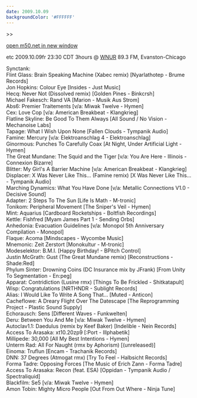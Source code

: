 ```yaml
---
date: 2009.10.09
backgroundColor: '#FFFFFF'
---
```


\>>

[open m50.net in new window  
](http://m50.net/)  

etc 2009.10.09fr 23:30 CDT 3hours @ [WNUR](http://www.wnur.org/) 89.3 FM, Evanston-Chicago  


Synctank:  
Flint Glass: Brain Speaking Machine (Xabec remix) \[Nyarlathotep - Brume Records\]  
Jon Hopkins: Colour Eye \[Insides - Just Music\]  
Hecq: Never Not (Dissolved remix) \[Golden Pines - Binkcrsh\]  
Michael Fakesch: Rand VA \[Marion - Musik Aus Strom\]  
Abs6: Premier Traitements \[v/a: Miwak Twelve - Hymen\]  
Cex: Love Cop \[v/a: American Breakbeat - Klangkrieg\]  
Flatline Skyline: Be Good To Them Always \[All Sound / No Vision - Mechanoise Labs\]  
Tapage: What I Wish Upon None \[Fallen Clouds - Tympanik Audio\]  
Famine: Mercury \[v/a: Elektroanschlag 4 - Elektroanschlag\]  
Ginormous: Punches To Carefully Coax \[At Night, Under Artificial Light - Hymen\]  
The Great Mundane: The Squid and the Tiger \[v/a: You Are Here - Illinois - Connexion Bizarre\]  
Blitter: My Girl's A Barrier Machine \[v/a: American Breakbeat - Klangkrieg\]  
Displacer: X Was Never Like This... (Famine remix) \[X Was Never Like This... - Tympanik Audio\]  
Marching Dynamics: What You Have Done \[v/a: Metallic Connections V1.0 - Decisive Sound\]  
Adapter: 2 Steps To The Sun \[Life Is Math - M-tronic\]  
Tonikom: Peripheral Movement \[The Sniper's Veil - Hymen\]  
Mint: Aquarius \[Cardboard Rocketships - Boltfish Recordings\]  
Kettle: Fishfred \[Myam James Part 1 - Sending Orbs\]  
Anhedonia: Evacuation Guidelines \[v/a: Monopol 5th Anniversary Compilation - Monopol\]  
Flaque: Acoma \[Mindscapes - Wycombe Music\]  
Mnemonic: Zeit Zerstort \[Monokultur - M-tronic\]  
Modeselektor: B.M.I. \[Happy Birthday! - BPitch Control\]  
Justin McGrath: Gust (The Great Mundane remix) \[Reconstructions - Shade:Red\]  
Phylum Sinter: Drowning Coins (DC Insurance mix by JFrank) \[From Unity To Segmentation - En:peg\]  
Apparat: Contridiction (Lusine rmx) \[Things To Be Frickled - Shitkatapult\]  
Wisp: Congratulations \[NRTHNDR - Sublight Records\]  
Alias: I Would Like To Write A Song That... \[Muted - Anticon\]  
Cacheflowe: A Dreary Flight Over The Datescape \[The Reprogramming Project - Plastic Sound Supply\]  
Echorausch: Sens \[Different Waves - Funkwelten\]  
Deru: Between You And Me \[v/a: Miwak Twelve - Hymen\]  
Autoclav1.1: Daedulus (remix by Keef Baker) \[Indelible - Nein Records\]  
Access To Arasaka: xt10.20zp9 \[:Port - Illphabetik\]  
Millipede: 30,000 \[All My Best Intentions - Hymen\]  
Unterm Rad: All For Naught (rmx by Aphorism) \[(unreleased)\]  
Einoma: Truflun \[Encam - Trachanik Records\]  
DNN: 37 Degrees (Atmogat rmx) \[Try To Feel - Halbsicht Records\]  
Forma Tadre: Opposing Forces \[The Music of Erich Zann - Forma Tadre\]  
Access To Arasaka: Recon (feat. ESA) \[Oppidan - Tympanik Audio / Spectraliquid\]  
Blackfilm: Se5 \[v/a: Miwak Twelve - Hymen\]  
Amon Tobin: Mighty Micro People \[Out From Out Where - Ninja Tune\]